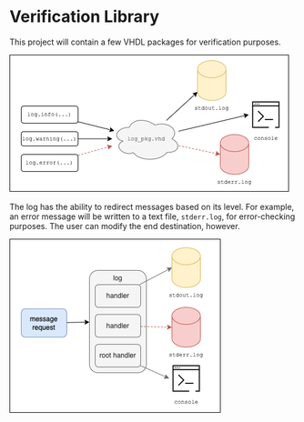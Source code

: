 # Verification Library

This project will contain a few VHDL packages for verification purposes.

![log structure](./docs/log_structure.png)

The log has the ability to redirect messages based on its level. For example, an error message will be written to a text file, `stderr.log`, for error-checking purposes. The user can modify the end destination, however.

![log attributes](./docs/log_attributes.png)
